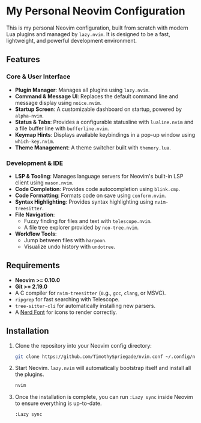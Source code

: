 # My Personal Neovim Configuration

This is my personal Neovim configuration, built from scratch with modern Lua plugins and managed by `lazy.nvim`. It is designed to be a fast, lightweight, and powerful development environment.

## Features

### Core & User Interface
*   **Plugin Manager**: Manages all plugins using `lazy.nvim`.
*   **Command & Message UI**: Replaces the default command line and message display using `noice.nvim`.
*   **Startup Screen**: A customizable dashboard on startup, powered by `alpha-nvim`.
*   **Status & Tabs**: Provides a configurable statusline with `lualine.nvim` and a file buffer line with `bufferline.nvim`.
*   **Keymap Hints**: Displays available keybindings in a pop-up window using `which-key.nvim`.
*   **Theme Management**: A theme switcher built with `themery.lua`.

### Development & IDE
*   **LSP & Tooling**: Manages language servers for Neovim's built-in LSP client using `mason.nvim`.
*   **Code Completion**: Provides code autocompletion using `blink.cmp`.
*   **Code Formatting**: Formats code on save using `conform.nvim`.
*   **Syntax Highlighting**: Provides syntax highlighting using `nvim-treesitter`.
*   **File Navigation**:
    *   Fuzzy finding for files and text with `telescope.nvim`.
    *   A file tree explorer provided by `neo-tree.nvim`.
*   **Workflow Tools**:
    *   Jump between files with `harpoon`.
    *   Visualize undo history with `undotree`.

## Requirements

*   **Neovim >= 0.10.0**
*   **Git >= 2.19.0**
*   A C compiler for `nvim-treesitter` (e.g., `gcc`, `clang`, or MSVC).
*   `ripgrep` for fast searching with Telescope.
*   `tree-sitter-cli` for automatically installing new parsers.
*   A [Nerd Font](https://www.nerdfonts.com/) for icons to render correctly.

## Installation

1.  Clone the repository into your Neovim config directory:
    ```sh
    git clone https://github.com/TimothySpriegade/nvim.conf ~/.config/nvim
    ```

2.  Start Neovim. `lazy.nvim` will automatically bootstrap itself and install all the plugins.
    ```sh
    nvim
    ```

3.  Once the installation is complete, you can run `:Lazy sync` inside Neovim to ensure everything is up-to-date.
    ```sh
    :Lazy sync
    ```

